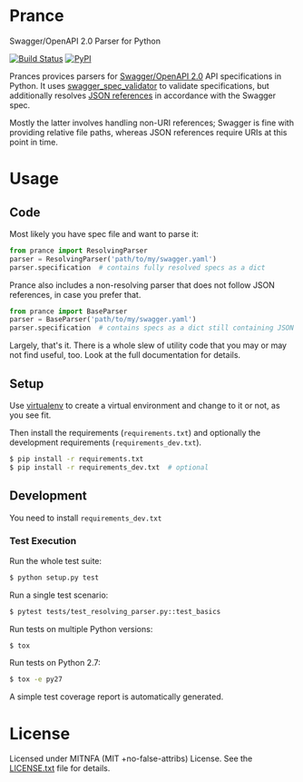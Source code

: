 # Prance
Swagger/OpenAPI 2.0 Parser for Python

[![Build Status](https://travis-ci.org/jfinkhaeuser/prance.svg?branch=master)](https://travis-ci.org/jfinkhaeuser/prance)
[![PyPI](https://img.shields.io/pypi/jfinkhaeuser/prance.svg?maxAge=2592000)](https://pypi.python.org/pypi/prance/)

Prances provices parsers for [Swagger/OpenAPI 2.0](http://swagger.io/specification/)
API specifications in Python. It uses [swagger_spec_validator](https://github.com/Yelp/swagger_spec_validator)
to validate specifications, but additionally resolves [JSON references](https://tools.ietf.org/html/draft-pbryan-zyp-json-ref-03)
in accordance with the Swagger spec.

Mostly the latter involves handling non-URI references; Swagger is fine with
providing relative file paths, whereas JSON references require URIs at this
point in time.

# Usage
## Code

Most likely you have spec file and want to parse it:

```python
from prance import ResolvingParser
parser = ResolvingParser('path/to/my/swagger.yaml')
parser.specification  # contains fully resolved specs as a dict
```

Prance also includes a non-resolving parser that does not follow JSON references,
in case you prefer that.

```python
from prance import BaseParser
parser = BaseParser('path/to/my/swagger.yaml')
parser.specification  # contains specs as a dict still containing JSON references
```

Largely, that's it. There is a whole slew of utility code that you may or may
not find useful, too. Look at the full documentation for details.

## Setup

Use [virtualenv](http://docs.python-guide.org/en/latest/dev/virtualenvs/) to
create a virtual environment and change to it or not, as you see fit.

Then install the requirements (`requirements.txt`) and optionally
the development requirements (`requirements_dev.txt`).

```bash
$ pip install -r requirements.txt
$ pip install -r requirements_dev.txt  # optional
```

## Development

You need to install `requirements_dev.txt`

### Test Execution

Run the whole test suite:

```bash
$ python setup.py test
```

Run a single test scenario:

```bash
$ pytest tests/test_resolving_parser.py::test_basics
```

Run tests on multiple Python versions:

```bash
$ tox
```

Run tests on Python 2.7:

```bash
$ tox -e py27
```

A simple test coverage report is automatically generated.

# License

Licensed under MITNFA (MIT +no-false-attribs) License. See the
[LICENSE.txt](./LICENSE.txt) file for details.
